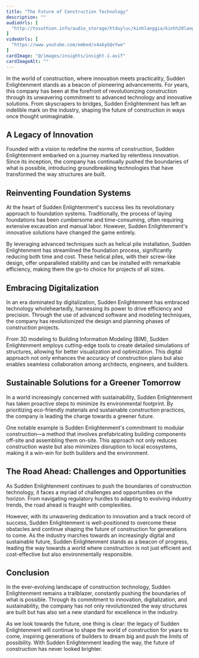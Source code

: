 ```yaml
---
title: "The Future of Construction Technology"
description: ""
audioUrls: [
  "http://tosuthien.info/audio_storage/htduyluc/kinhlanggia/kinh%20lang%20gia%201.mp3"
]
videoUrls: [
  "https://www.youtube.com/embed/v4a6yGQvYwo"
]
cardImage: "@/images/insights/insight-1.avif"
cardImageAlt: ""
---
```


In the world of construction, where innovation meets practicality, Sudden Enlightenment stands as a beacon of pioneering advancements. For years, this company has been at the forefront of revolutionizing construction through its unwavering commitment to advanced technology and innovative solutions. From skyscrapers to bridges, Sudden Enlightenment has left an indelible mark on the industry, shaping the future of construction in ways once thought unimaginable.

## A Legacy of Innovation

Founded with a vision to redefine the norms of construction, Sudden Enlightenment embarked on a journey marked by relentless innovation. Since its inception, the company has continually pushed the boundaries of what is possible, introducing groundbreaking technologies that have transformed the way structures are built.

## Reinventing Foundation Systems

At the heart of Sudden Enlightenment's success lies its revolutionary approach to foundation systems. Traditionally, the process of laying foundations has been cumbersome and time-consuming, often requiring extensive excavation and manual labor. However, Sudden Enlightenment's innovative solutions have changed the game entirely.

By leveraging advanced techniques such as helical pile installation, Sudden Enlightenment has streamlined the foundation process, significantly reducing both time and cost. These helical piles, with their screw-like design, offer unparalleled stability and can be installed with remarkable efficiency, making them the go-to choice for projects of all sizes.

## Embracing Digitalization

In an era dominated by digitalization, Sudden Enlightenment has embraced technology wholeheartedly, harnessing its power to drive efficiency and precision. Through the use of advanced software and modeling techniques, the company has revolutionized the design and planning phases of construction projects.

From 3D modeling to Building Information Modeling (BIM), Sudden Enlightenment employs cutting-edge tools to create detailed simulations of structures, allowing for better visualization and optimization. This digital approach not only enhances the accuracy of construction plans but also enables seamless collaboration among architects, engineers, and builders.

## Sustainable Solutions for a Greener Tomorrow

In a world increasingly concerned with sustainability, Sudden Enlightenment has taken proactive steps to minimize its environmental footprint. By prioritizing eco-friendly materials and sustainable construction practices, the company is leading the charge towards a greener future.

One notable example is Sudden Enlightenment's commitment to modular construction—a method that involves prefabricating building components off-site and assembling them on-site. This approach not only reduces construction waste but also minimizes disruption to local ecosystems, making it a win-win for both builders and the environment.

## The Road Ahead: Challenges and Opportunities

As Sudden Enlightenment continues to push the boundaries of construction technology, it faces a myriad of challenges and opportunities on the horizon. From navigating regulatory hurdles to adapting to evolving industry trends, the road ahead is fraught with complexities.

However, with its unwavering dedication to innovation and a track record of success, Sudden Enlightenment is well-positioned to overcome these obstacles and continue shaping the future of construction for generations to come. As the industry marches towards an increasingly digital and sustainable future, Sudden Enlightenment stands as a beacon of progress, leading the way towards a world where construction is not just efficient and cost-effective but also environmentally responsible.

## Conclusion

In the ever-evolving landscape of construction technology, Sudden Enlightenment remains a trailblazer, constantly pushing the boundaries of what is possible. Through its commitment to innovation, digitalization, and sustainability, the company has not only revolutionized the way structures are built but has also set a new standard for excellence in the industry.

As we look towards the future, one thing is clear: the legacy of Sudden Enlightenment will continue to shape the world of construction for years to come, inspiring generations of builders to dream big and push the limits of possibility. With Sudden Enlightenment leading the way, the future of construction has never looked brighter.
